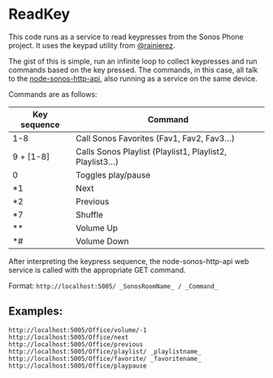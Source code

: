 # ReadKey

This code runs as a service to read keypresses from the Sonos Phone project. It uses the keypad utility from [@rainierez](https://github.com/rainierez).

The gist of this is simple, run an infinite loop to collect keypresses and run commands based on the key pressed. The commands, in this case, all talk to the [node-sonos-http-api](https://github.com/jishi/node-sonos-http-api), also running as a service on the same device. 

Commands are as follows:

| Key sequence | Command |
| ------------ | ------- |
|1-8|	Call Sonos Favorites (Fav1, Fav2, Fav3…) |
|9 + [1-8]|	Calls Sonos Playlist (Playlist1, Playlist2, Playlist3…) |
|0|	Toggles play/pause| 
|*1|	Next        |
|*2|	Previous    |
|*7|	Shuffle     |
|**|	Volume Up   |
|*#|	Volume Down |

After interpreting the keypress sequence, the node-sonos-http-api web service is called with the appropriate GET command. 

Format: `http://localhost:5005/ _SonosRoomName_ / _Command_ `

## Examples: 

```http://localhost:5005/Office/volume/+1
http://localhost:5005/Office/volume/-1
http://localhost:5005/Office/next
http://localhost:5005/Office/previous
http://localhost:5005/Office/playlist/ _playlistname_
http://localhost:5005/Office/favorite/ _favoritename_
http://localhost:5005/Office/playpause
```
